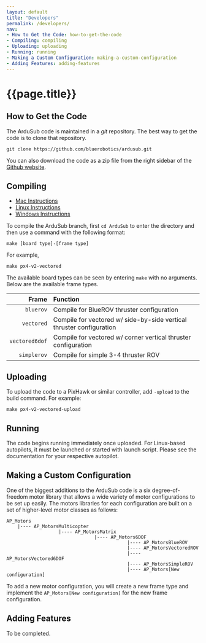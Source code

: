```yaml
---
layout: default
title: "Developers"
permalink: /developers/
nav:
- How to Get the Code: how-to-get-the-code
- Compiling: compiling
- Uploading: uploading
- Running: running
- Making a Custom Configuration: making-a-custom-configuration
- Adding Features: adding-features
---
```


# {{page.title}}

## How to Get the Code

The ArduSub code is maintained in a *git* repository. The best way to get the code is to clone that repository.

	git clone https://github.com/bluerobotics/ardusub.git

You can also download the code as a zip file from the right sidebar of the <a href="https://github.com/bluerobotics/ardusub.git">Github website</a>.

## Compiling

- [Mac Instructions](http://dev.ardupilot.com/wiki/building-px4-with-make-on-mac/)
- [Linux Instructions](http://dev.ardupilot.com/wiki/building-px4-for-linux-with-make/)
- [Windows Instructions](http://dev.ardupilot.com/wiki/building-px4-with-make/)

To compile the ArduSub branch, first `cd ArduSub` to enter the directory and then use a command with the following format:

	make [board type]-[frame type]

For example,

	make px4-v2-vectored

The available board types can be seen by entering `make` with no arguments. Below are the available frame types.

| Frame          | Function                                                             |
|---------------:|:-------------------------------------------------------------------- |
| `bluerov`      | Compile for BlueROV thruster configuration                           |
| `vectored`     | Compile for vectored w/ side-by-side vertical thruster configuration |
| `vectored6dof` | Compile for vectored w/ corner vertical thruster configuration       |
| `simplerov`    | Compile for simple 3-4 thruster ROV                                  |

## Uploading

To upload the code to a PixHawk or similar controller, add `-upload` to the build command. For example:

	make px4-v2-vectored-upload

## Running

The code begins running immediately once uploaded. For Linux-based autopilots, it must be launched or started with launch script. Please see the documentation for your respective autopilot.

## Making a Custom Configuration

One of the biggest additions to the ArduSub code is a six degree-of-freedom motor library that allows a wide variety of motor configurations to be set up easily. The motors libraries for each configuration are built on a set of higher-level motor classes as follows:

    AP_Motors
        |---- AP_MotorsMulticopter
                       |---- AP_MotorsMatrix
                                    |---- AP_Motors6DOF
                                                |---- AP_MotorsBlueROV
                                                |---- AP_MotorsVectoredROV
                                                |---- AP_MotorsVectored6DOF
                                                |---- AP_MotorsSimpleROV
                                                |---- AP_Motors[New configuration]

To add a new motor configuration, you will create a new frame type and implement the `AP_Motors[New configuration]` for the new frame configuration.

## Adding Features

To be completed.